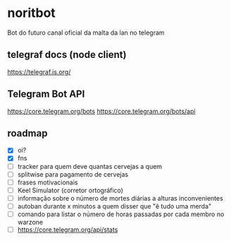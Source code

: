 # noritbot

Bot do futuro canal oficial da malta da lan no telegram

## telegraf docs (node client)

https://telegraf.js.org/

## Telegram Bot API

https://core.telegram.org/bots
https://core.telegram.org/bots/api

## roadmap

- [x] oi?
- [x] fns
- [ ] tracker para quem deve quantas cervejas a quem
- [ ] splitwise para pagamento de cervejas
- [ ] frases motivacionais 
- [ ] Keel Simulator (corretor ortográfico)
- [ ] informação sobre o número de mortes diárias a alturas inconvenientes 
- [ ] autoban durante x minutos a quem disser que "ẽ tudo uma merda"
- [ ] comando para listar o número de horas passadas por cada membro no warzone
- [ ] https://core.telegram.org/api/stats
